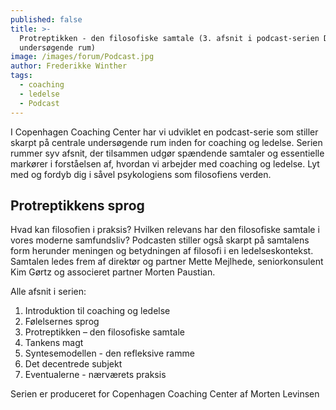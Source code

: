 ```yaml
---
published: false
title: >-
  Protreptikken - den filosofiske samtale (3. afsnit i podcast-serien De
  undersøgende rum)
image: /images/forum/Podcast.jpg
author: Frederikke Winther
tags:
  - coaching
  - ledelse
  - Podcast
---
```

I Copenhagen Coaching Center har vi udviklet en podcast-serie som stiller skarpt på centrale undersøgende rum inden for coaching og ledelse. Serien rummer syv afsnit, der tilsammen udgør spændende samtaler og essentielle markører i forståelsen af, hvordan vi arbejder med coaching og ledelse. Lyt med og fordyb dig i såvel psykologiens som filosofiens verden.

## Protreptikkens sprog
Hvad kan filosofien i praksis? Hvilken relevans har den filosofiske samtale i vores moderne samfundsliv? Podcasten stiller også skarpt på samtalens form herunder meningen og betydningen af filosofi i en ledelseskontekst. Samtalen ledes frem af direktør og partner Mette Mejlhede, seniorkonsulent Kim Gørtz og associeret partner Morten Paustian.

Alle afsnit i serien:

1.	Introduktion til coaching og ledelse
2.	Følelsernes sprog
3.	Protreptikken – den filosofiske samtale 
4.	Tankens magt
5.	Syntesemodellen - den refleksive ramme
6.	Det decentrede subjekt 
7.	Eventualerne - nærværets praksis

Serien er produceret for Copenhagen Coaching Center af Morten Levinsen
